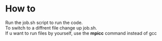 # How to
Run the job.sh script to run the code.<br>
To switch to a diffrent file change up job.sh.<br>
If u want to run files by yourself, use the <b>mpicc</b> command instead of gcc<br>
